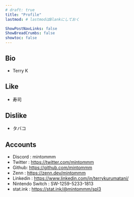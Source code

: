 ```yaml
---
# draft: true
title: "Profile"
lastmod: # lastmodはBlankにしておく

ShowPostNavLinks: false
ShowBreadCrumbs: false
showtoc: false
---
```


## Bio

- Terry K


## Like

- 寿司


## Dislike

- タバコ


## Accounts

- Discord : mintommm
- Twitter : https://twitter.com/mintommm
- Github: https://github.com/mintommm
- Zenn : https://zenn.dev/mintommm
- Linkedin : https://www.linkedin.com/in/terrykurumatani/
- Nintendo Switch : SW-1259-5233-1813
- stat.ink : https://stat.ink/@mintommm/spl3

<!-- 
## Presentations at Work

- [Google Cloud で機密データを適切に取り扱う方法](https://www.youtube.com/watch?v=qacxkwWSYzU) \
\- *2021-11-23 | Google Cloud  Next '21 Recap: Japan*

- Googleにおけるゼロトラストセキュリティ-BeyondCorp \
\- *2021-02-22 | IPA 産業サイバーセキュリティセンター 中核人材育成プログラム*

- [AppSheet を使ったノーコード開発で生産性を向上させる 3 つの方法](https://www.youtube.com/watch?v=SmndlUX9cTQ) \
\- *2020-07-07 | Google Cloud Next '20: OnAir*

- [G Suite で実現するクラウド時代の ID マネジメントとコンテンツ管理](https://www.youtube.com/watch?v=w63vVMVkYOI) \
\- *2019-11-21 | Cloud OnAir*

- G Suite Overview & Best Practices \
\- *2019-09-25 | Summit Osaka 2019*

- [BigQuery へのデータインポート方法](https://www.youtube.com/watch?v=hfFw7RUVlKw) \
\- *2019-03-14 | Cloud OnAir*

- GKEを使ってみたくなる5+1つの理由 \
\- *2018-10-24 | Fastly Yamagoya 2018*
-->

